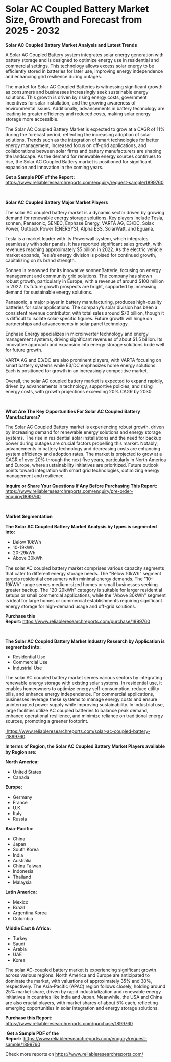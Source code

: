 <p><h1>Solar AC Coupled Battery Market Size, Growth and Forecast from 2025 - 2032</h1></p><p><strong>Solar AC Coupled Battery Market Analysis and Latest Trends</strong></p>
<p><p>A Solar AC Coupled Battery system integrates solar energy generation with battery storage and is designed to optimize energy use in residential and commercial settings. This technology allows excess solar energy to be efficiently stored in batteries for later use, improving energy independence and enhancing grid resilience during outages. </p><p>The market for Solar AC Coupled Batteries is witnessing significant growth as consumers and businesses increasingly seek sustainable energy solutions. This growth is driven by rising energy costs, government incentives for solar installation, and the growing awareness of environmental issues. Additionally, advancements in battery technology are leading to greater efficiency and reduced costs, making solar energy storage more accessible.</p><p>The Solar AC Coupled Battery Market is expected to grow at a CAGR of 11% during the forecast period, reflecting the increasing adoption of solar solutions. Trends such as the integration of smart technologies for better energy management, increased focus on off-grid applications, and collaborations between solar firms and battery manufacturers are shaping the landscape. As the demand for renewable energy sources continues to rise, the Solar AC Coupled Battery market is positioned for significant expansion and innovation in the coming years.</p></p>
<p><strong>Get a Sample PDF of the Report:&nbsp;</strong> <a href="https://www.reliableresearchreports.com/enquiry/request-sample/1899760?utm_campaign=2211&utm_medium=2&utm_source=Github&utm_content=ia&utm_term=14022025&utm_id=solar-ac-coupled-battery">https://www.reliableresearchreports.com/enquiry/request-sample/1899760</a></p>
<p>&nbsp;</p>
<p><strong>Solar AC Coupled Battery Major Market Players</strong></p>
<p><p>The solar AC coupled battery market is a dynamic sector driven by growing demand for renewable energy storage solutions. Key players include Tesla, sonnen, Panasonic, SENEC, Enphase Energy, VARTA AG, E3/DC, Solax Power, Outback Power (ENERSYS), Alpha ESS, SolarWatt, and Eguana.</p><p>Tesla is a market leader with its Powerwall system, which integrates seamlessly with solar panels. It has reported significant sales growth, with revenues reaching approximately $5 billion in 2022. As the electric vehicle market expands, Tesla’s energy division is poised for continued growth, capitalizing on its brand strength.</p><p>Sonnen is renowned for its innovative sonnenBatterie, focusing on energy management and community grid solutions. The company has shown robust growth, particularly in Europe, with a revenue of around $100 million in 2022. Its future growth prospects are bright, supported by increasing demand for sustainable energy solutions.</p><p>Panasonic, a major player in battery manufacturing, produces high-quality batteries for solar applications. The company’s solar division has been a consistent revenue contributor, with total sales around $70 billion, though it is difficult to isolate solar-specific figures. Future growth will hinge on partnerships and advancements in solar panel technology.</p><p>Enphase Energy specializes in microinverter technology and energy management systems, driving significant revenues of about $1.5 billion. Its innovative approach and expansion into energy storage solutions bode well for future growth.</p><p>VARTA AG and E3/DC are also prominent players, with VARTA focusing on smart battery systems while E3/DC emphasizes home energy solutions. Each is positioned for growth in an increasingly competitive market.</p><p>Overall, the solar AC coupled battery market is expected to expand rapidly, driven by advancements in technology, supportive policies, and rising energy costs, with growth projections exceeding 20% CAGR by 2030.</p></p>
<p>&nbsp;</p>
<p><strong>What Are The Key Opportunities For Solar AC Coupled Battery Manufacturers?</strong></p>
<p><p>The Solar AC Coupled Battery market is experiencing robust growth, driven by increasing demand for renewable energy solutions and energy storage systems. The rise in residential solar installations and the need for backup power during outages are crucial factors propelling this market. Notably, advancements in battery technology and decreasing costs are enhancing system efficiency and adoption rates. The market is projected to grow at a CAGR of over 20% through the next five years, particularly in North America and Europe, where sustainability initiatives are prioritized. Future outlook points toward integration with smart grid technologies, optimizing energy management and resilience.</p></p>
<p><strong>Inquire or Share Your Questions If Any Before Purchasing This Report:</strong> <a href="https://www.reliableresearchreports.com/enquiry/pre-order-enquiry/1899760?utm_campaign=2211&utm_medium=2&utm_source=Github&utm_content=ia&utm_term=14022025&utm_id=solar-ac-coupled-battery">https://www.reliableresearchreports.com/enquiry/pre-order-enquiry/1899760</a></p>
<p>&nbsp;</p>
<p><strong>Market Segmentation</strong></p>
<p><strong>The Solar AC Coupled Battery Market Analysis by types is segmented into:</strong></p>
<p><ul><li>Below 10kWh</li><li>10-19kWh</li><li>20-29kWh</li><li>Above 30kWh</li></ul></p>
<p><p>The solar AC coupled battery market comprises various capacity segments that cater to different energy storage needs. The "Below 10kWh" segment targets residential consumers with minimal energy demands. The "10-19kWh" range serves medium-sized homes or small businesses seeking greater backup. The "20-29kWh" category is suitable for larger residential setups or small commercial applications, while the "Above 30kWh" segment is ideal for large homes or commercial establishments requiring significant energy storage for high-demand usage and off-grid solutions.</p></p>
<p><strong>Purchase this Report:&nbsp;</strong><a href="https://www.reliableresearchreports.com/purchase/1899760?utm_campaign=2211&utm_medium=2&utm_source=Github&utm_content=ia&utm_term=14022025&utm_id=solar-ac-coupled-battery">https://www.reliableresearchreports.com/purchase/1899760</a></p>
<p>&nbsp;</p>
<p><strong>The Solar AC Coupled Battery Market Industry Research by Application is segmented into:</strong></p>
<p><ul><li>Residential Use</li><li>Commercial Use</li><li>Industrial Use</li></ul></p>
<p><p>The solar AC coupled battery market serves various sectors by integrating renewable energy storage with existing solar systems. In residential use, it enables homeowners to optimize energy self-consumption, reduce utility bills, and enhance energy independence. For commercial applications, businesses leverage these systems to manage energy costs and ensure uninterrupted power supply while improving sustainability. In industrial use, large facilities utilize AC coupled batteries to balance peak demand, enhance operational resilience, and minimize reliance on traditional energy sources, promoting a greener footprint.</p></p>
<p><a href="https://www.reliableresearchreports.com/solar-ac-coupled-battery-r1899760?utm_campaign=2211&utm_medium=2&utm_source=Github&utm_content=ia&utm_term=14022025&utm_id=solar-ac-coupled-battery">&nbsp;https://www.reliableresearchreports.com/solar-ac-coupled-battery-r1899760</a></p>
<p><strong>In terms of Region, the Solar AC Coupled Battery Market Players available by Region are:</strong></p>
<p>
    <p> <strong> North America: </strong>
        <ul>
            <li>United States</li>
            <li>Canada</li>
        </ul>
        </p> 
    <p> <strong> Europe: </strong>
        <ul>
            <li>Germany</li>
            <li>France</li>
            <li>U.K.</li>
            <li>Italy</li>
            <li>Russia</li>
        </ul>
        </p> 
    <p> <strong> Asia-Pacific: </strong>
        <ul>
            <li>China</li>
            <li>Japan</li>
            <li>South Korea</li>
            <li>India</li>
            <li>Australia</li>
            <li>China Taiwan</li>
            <li>Indonesia</li>
            <li>Thailand</li>
            <li>Malaysia</li>
        </ul>
        </p> 
    <p> <strong> Latin America: </strong>
        <ul>
            <li>Mexico</li>
            <li>Brazil</li>
            <li>Argentina Korea</li>
            <li>Colombia</li>
        </ul>
        </p> 
    <p> <strong> Middle East & Africa: </strong>
        <ul>
            <li>Turkey</li>
            <li>Saudi</li>
            <li>Arabia</li>
            <li>UAE</li>
            <li>Korea</li>
        </ul>
    </p>
    </p>
<p><p>The solar AC-coupled battery market is experiencing significant growth across various regions. North America and Europe are anticipated to dominate the market, with valuations of approximately 35% and 30%, respectively. The Asia-Pacific (APAC) region follows closely, holding around 25% market share, driven by rapid industrialization and renewable energy initiatives in countries like India and Japan. Meanwhile, the USA and China are also crucial players, with market shares of about 5% each, reflecting emerging opportunities in solar integration and energy storage solutions.</p></p>
<p><strong>Purchase this Report: </strong><a href="https://www.reliableresearchreports.com/purchase/1899760?utm_campaign=2211&utm_medium=2&utm_source=Github&utm_content=ia&utm_term=14022025&utm_id=solar-ac-coupled-battery">https://www.reliableresearchreports.com/purchase/1899760</a></p>
<p>&nbsp;<strong>Get a Sample PDF of the Report:&nbsp;&nbsp;</strong><a href="https://www.reliableresearchreports.com/enquiry/request-sample/1899760?utm_campaign=2211&utm_medium=2&utm_source=Github&utm_content=ia&utm_term=14022025&utm_id=solar-ac-coupled-battery">https://www.reliableresearchreports.com/enquiry/request-sample/1899760</a></p>
<p><strong></strong></p>
<p>Check more reports on <a href="https://www.reliableresearchreports.com/?utm_campaign=2211&utm_medium=2&utm_source=Github&utm_content=ia&utm_term=14022025&utm_id=solar-ac-coupled-battery">https://www.reliableresearchreports.com/</a></p>